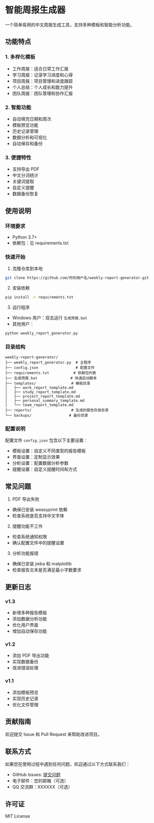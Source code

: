 # 智能周报生成器

一个简单易用的中文周报生成工具，支持多种模板和智能分析功能。

## 功能特点

### 1. 多样化模板

- 工作周报：适合日常工作汇报
- 学习周报：记录学习进度和心得
- 项目周报：项目管理和进度跟踪
- 个人总结：个人成长和能力提升
- 团队周报：团队管理和协作汇报

### 2. 智能功能

- 自动填充日期和周次
- 模板预览功能
- 历史记录管理
- 数据分析和可视化
- 自动保存和备份

### 3. 便捷特性

- 支持导出 PDF
- 中文分词统计
- 关键词提取
- 自定义提醒
- 数据备份恢复

## 使用说明

### 环境要求

- Python 3.7+
- 依赖包：见 requirements.txt

### 快速开始

1. 克隆仓库到本地

```bash
git clone https://github.com/你的用户名/weekly-report-generator.git
```

2. 安装依赖

```bash
pip install -r requirements.txt
```

3. 运行程序

- Windows 用户：双击运行 `生成周报.bat`
- 其他用户：

```bash
python weekly_report_generator.py
```

### 目录结构

```
weekly-report-generator/
├── weekly_report_generator.py  # 主程序
├── config.json                 # 配置文件
├── requirements.txt           # 依赖包列表
├── 生成周报.bat               # 快速启动脚本
├── templates/                # 模板目录
│   ├── work_report_template.md
│   ├── study_report_template.md
│   ├── project_report_template.md
│   ├── personal_summary_template.md
│   └── team_report_template.md
├── reports/                  # 生成的报告存放目录
└── backups/                 # 备份目录
```

### 配置说明

配置文件 `config.json` 包含以下主要设置：

- 模板设置：自定义不同类型的报告模板
- 界面设置：定制显示效果
- 分析设置：配置数据分析参数
- 提醒设置：自定义提醒时间和方式

## 常见问题

1. PDF 导出失败

- 确保已安装 weasyprint 依赖
- 检查系统是否支持中文字体

2. 提醒功能不工作

- 检查系统通知权限
- 确认配置文件中的提醒设置

3. 分析功能报错

- 确保已安装 jieba 和 matplotlib
- 检查报告文本是否满足最小字数要求

## 更新日志

### v1.3

- 新增多种报告模板
- 添加数据分析功能
- 优化用户界面
- 增加自动保存功能

### v1.2

- 添加 PDF 导出功能
- 实现数据备份
- 改进错误处理

### v1.1

- 添加模板预览
- 实现历史记录
- 优化文件管理

## 贡献指南

欢迎提交 Issue 和 Pull Request 来帮助改进项目。

## 联系方式

如果您在使用过程中遇到任何问题，欢迎通过以下方式联系我们：

- GitHub Issues: [提交问题](https://github.com/xuewu1231/01_Automation_Scripts/issues)
- 电子邮件：您的邮箱（可选）
- QQ 交流群：XXXXXX（可选）

## 许可证

MIT License
